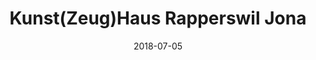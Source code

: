 ---
title:          "Kunst(Zeug)Haus Rapperswil Jona"
date:           "2018-07-05"
draft:          false
robotsExclude:  true
---